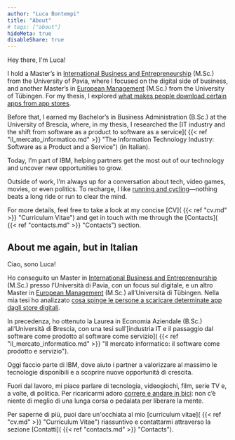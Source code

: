 ```yaml
---
author: "Luca Bontempi"
title: "About"
# tags: ["about"]
hideMeta: true
disableShare: true
---
```

Hey there, I'm Luca!

I hold a Master’s in [International Business and Entrepreneurship](https://mibe.cdl.unipv.it/en) (M.Sc.) from the University of Pavia, where I focused on the digital side of business, and another Master’s in [European Management](https://uni-tuebingen.de/de/33648/) (M.Sc.) from the University of Tübingen. For my thesis, I explored [what makes people download certain apps from app stores](https://lucabontempi.com/blog/determinants_of_download_on_mobile_app_stores/ "Determinants of Download on Mobile App Stores - An Empirical Analysis"). 

Before that, I earned my Bachelor’s in Business Administration (B.Sc.) at the University of Brescia, where, in my thesis, I researched the [IT industry and the shift from software as a product to software as a service]( {{< ref "il_mercato_informatico.md" >}} "The Information Technology Industry: Software as a Product and a Service") (in Italian). 

Today, I’m part of IBM, helping partners get the most out of our technology and uncover new opportunities to grow. 

Outside of work, I’m always up for a conversation about tech, video games, movies, or even politics. To recharge, I like [running and cycling](https://www.strava.com/athletes/4403103 "Strava")—nothing beats a long ride or run to clear the mind.

For more details, feel free to take a look at my concise [CV]( {{< ref "cv.md" >}} "Curriculum Vitae") and get in touch with me through the [Contacts]( {{< ref "contacts.md" >}} "Contacts") section.

## About me again, but in Italian

Ciao, sono Luca!

Ho conseguito un Master in [International Business and Entrepreneurship](https://mibe.cdl.unipv.it/en) (M.Sc.) presso l’Università di Pavia, con un focus sul digitale, e un altro Master in [European Management](https://uni-tuebingen.de/de/33648) (M.Sc.) all’Università di Tübingen. Nella mia tesi ho analizzato [cosa spinge le persone a scaricare determinate app dagli store digitali](https://lucabontempi.com/blog/determinants_of_download_on_mobile_app_stores/ "Determinants of Download on Mobile App Stores - An Empirical Analysis").

In precedenza, ho ottenuto la Laurea in Economia Aziendale (B.Sc.) all’Università di Brescia, con una tesi sull’[industria IT e il passaggio dal software come prodotto al software come servizio]( {{< ref "il_mercato_informatico.md" >}} "Il mercato informatico: il software come prodotto e servizio").

Oggi faccio parte di IBM, dove aiuto i partner a valorizzare al massimo le tecnologie disponibili e a scoprire nuove opportunità di crescita.

Fuori dal lavoro, mi piace parlare di tecnologia, videogiochi, film, serie TV e, a volte, di politica. Per ricaricarmi adoro [correre e andare in bici](https://www.strava.com/athletes/4403103 "Strava"): non c’è niente di meglio di una lunga corsa o pedalata per liberare la mente.

Per saperne di più, puoi dare un'occhiata al mio [curriculum vitae]( {{< ref "cv.md" >}} "Curriculum Vitae") riassuntivo e contattarmi attraverso la sezione [Contatti]( {{< ref "contacts.md" >}} "Contacts").